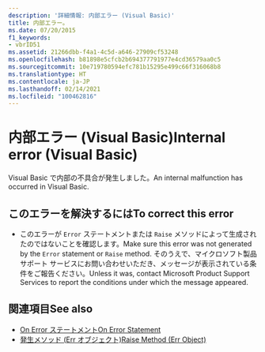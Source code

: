 ```yaml
---
description: '詳細情報: 内部エラー (Visual Basic)'
title: 内部エラー。
ms.date: 07/20/2015
f1_keywords:
- vbrID51
ms.assetid: 21266dbb-f4a1-4c5d-a646-27909cf53248
ms.openlocfilehash: b81898e5cfcb2b694377791977e4cd36579aa0c5
ms.sourcegitcommit: 10e719780594efc781b15295e499c66f316068b8
ms.translationtype: HT
ms.contentlocale: ja-JP
ms.lasthandoff: 02/14/2021
ms.locfileid: "100462816"
---
```

# <a name="internal-error-visual-basic"></a><span data-ttu-id="a7b6e-103">内部エラー (Visual Basic)</span><span class="sxs-lookup"><span data-stu-id="a7b6e-103">Internal error (Visual Basic)</span></span>

<span data-ttu-id="a7b6e-104">Visual Basic で内部の不具合が発生しました。</span><span class="sxs-lookup"><span data-stu-id="a7b6e-104">An internal malfunction has occurred in Visual Basic.</span></span>  
  
## <a name="to-correct-this-error"></a><span data-ttu-id="a7b6e-105">このエラーを解決するには</span><span class="sxs-lookup"><span data-stu-id="a7b6e-105">To correct this error</span></span>  
  
- <span data-ttu-id="a7b6e-106">このエラーが `Error` ステートメントまたは `Raise` メソッドによって生成されたのではないことを確認します。</span><span class="sxs-lookup"><span data-stu-id="a7b6e-106">Make sure this error was not generated by the `Error` statement or `Raise` method.</span></span> <span data-ttu-id="a7b6e-107">そのうえで、マイクロソフト製品サポート サービスにお問い合わせいただき、メッセージが表示されている条件をご報告ください。</span><span class="sxs-lookup"><span data-stu-id="a7b6e-107">Unless it was, contact Microsoft Product Support Services to report the conditions under which the message appeared.</span></span>  
  
## <a name="see-also"></a><span data-ttu-id="a7b6e-108">関連項目</span><span class="sxs-lookup"><span data-stu-id="a7b6e-108">See also</span></span>

- [<span data-ttu-id="a7b6e-109">On Error ステートメント</span><span class="sxs-lookup"><span data-stu-id="a7b6e-109">On Error Statement</span></span>](../language-reference/statements/on-error-statement.md)
- [<span data-ttu-id="a7b6e-110">発生メソッド (Err オブジェクト)</span><span class="sxs-lookup"><span data-stu-id="a7b6e-110">Raise Method (Err Object)</span></span>](xref:Microsoft.VisualBasic.ErrObject.Raise%2A)
